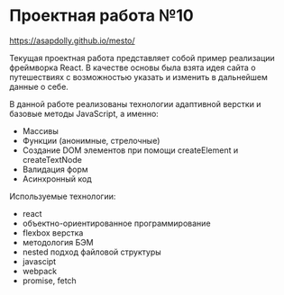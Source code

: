 # Проектная работа №10

https://asapdolly.github.io/mesto/

Текущая проектная работа представляет собой пример реализации фреймворка React.
В качестве основы была взята идея сайта о путешествиях с возможностью указать и изменить в дальнейшем данные о себе.


В данной работе реализованы технологии адаптивной верстки и базовые методы JavaScript, а именно:

- Массивы
- Функции (анонимные, стрелочные)
- Создание DOM элементов при помощи createElement и createTextNode
- Валидация форм
- Асинхронный код
 
Используемые технологии:

- react
- объектно-ориентированное программирование
- flexbox верстка
- методология БЭМ
- nested подход файловой структуры
- javascipt
- webpack
- promise, fetch
